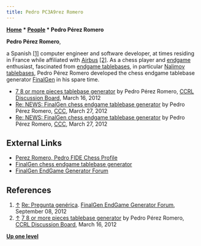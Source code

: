 ```yaml
---
title: Pedro PC3A9rez Romero
---
```

**[Home](Home "Home") \* [People](People "People") \* Pedro Pérez Romero**


**Pedro Pérez Romero**,  

a Spanish <a id="cite-note-1" href="#cite-ref-1">[1]</a> 
computer engineer and software developer, at times residing in France while affiliated with [Airbus](https://en.wikipedia.org/wiki/Airbus) <a id="cite-note-2" href="#cite-ref-2">[2]</a>.
As a chess player and [endgame](Endgame "Endgame") enthusiast, fascinated from [endgame tablebases](Endgame_Tablebases "Endgame Tablebases"), in particular [Nalimov tablebases](Nalimov_Tablebases "Nalimov Tablebases"), Pedro Pérez Romero developed the chess endgame tablebase generator [FinalGen](FinalGen "FinalGen") in his spare time.






* [7 8 or more pieces tablebase generator](http://kirill-kryukov.com/chess/discussion-board/viewtopic.php?f=6&t=6523) by Pedro Pérez Romero, [CCRL Discussion Board](Computer_Chess_Forums "Computer Chess Forums"), March 16, 2012
* [Re: NEWS: FinalGen chess endgame tablebase generator](http://www.talkchess.com/forum/viewtopic.php?t=42921&start=32) by Pedro Pérez Romero, [CCC](CCC "CCC"), March 27, 2012
* [Re: NEWS: FinalGen chess endgame tablebase generator](http://www.talkchess.com/forum/viewtopic.php?t=42921&start=33) by Pedro Pérez Romero, [CCC](CCC "CCC"), March 27, 2012


## External Links


* [Perez Romero, Pedro FIDE Chess Profile](https://ratings.fide.com/card.phtml?event=36053295)
* [FinalGen chess endgame tablebase generator](http://finalgenchess.ovh/home_ing.php)
* [FinalGen EndGame Generator Forum](http://finalgenchess.ovh/phpBB3/viewforum.php?f=3)


## References


1. <a id="cite-ref-1" href="#cite-note-1">↑</a> [Re: Pregunta genérica](http://finalgenchess.ovh/phpBB3/viewtopic.php?f=3&t=21&start=3). [FinalGen EndGame Generator Forum](http://finalgenchess.ovh/phpBB3/viewforum.php?f=3), September 08, 2012
2. <a id="cite-ref-2" href="#cite-note-2">↑</a> [7 8 or more pieces tablebase generator](http://kirill-kryukov.com/chess/discussion-board/viewtopic.php?f=6&t=6523) by Pedro Pérez Romero, [CCRL Discussion Board](Computer_Chess_Forums "Computer Chess Forums"), March 16, 2012

**[Up one level](People "People")**







 
